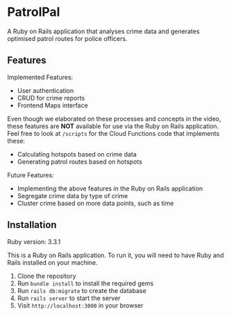 # PatrolPal

A Ruby on Rails application that analyses crime data and generates optimised patrol routes for police officers.

## Features

Implemented Features:
- User authentication
- CRUD for crime reports
- Frontend Maps interface

Even though we elaborated on these processes and concepts in the video, these features are **NOT** available for use via the Ruby on Rails application. Feel free to look at `/scripts` for the Cloud Functions code that implements these:
- Calculating hotspots based on crime data
- Generating patrol routes based on hotspots

Future Features:
- Implementing the above features in the Ruby on Rails application
- Segregate crime data by type of crime
- Cluster crime based on more data points, such as time

## Installation

Ruby version: 3.3.1

This is a Ruby on Rails application. To run it, you will need to have Ruby and Rails installed on your machine.

1. Clone the repository
2. Run `bundle install` to install the required gems
3. Run `rails db:migrate` to create the database
4. Run `rails server` to start the server
5. Visit `http://localhost:3000` in your browser
